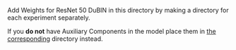 Add Weights for ResNet 50 DuBIN in this directory by making a directory for each experiment separately.

If you **do not** have Auxiliary Components in the model place them in [the corresponding](../rn50) directory instead.
